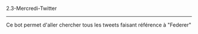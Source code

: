 2.3-Mercredi-Twitter
********************

Ce bot permet d'aller chercher tous les tweets faisant référence à "Federer"
